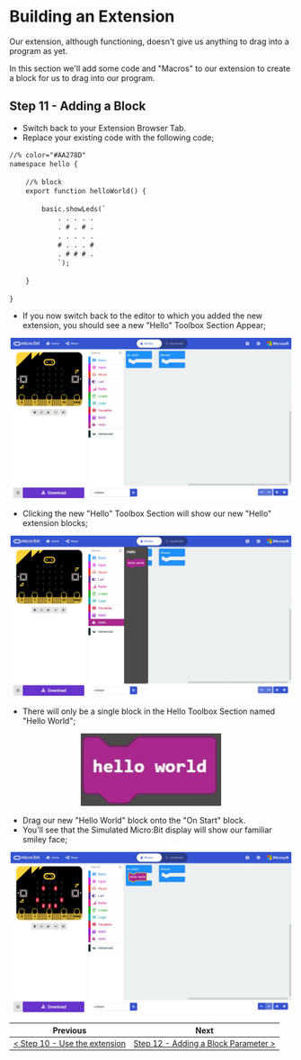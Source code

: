 # Building an Extension #

Our extension, although functioning, doesn't give us anything to drag into a program as yet.

In this section we'll add some code and "Macros" to our extension to create a block for us to drag into our program.

## Step 11 - Adding a Block ##

- Switch back to your Extension Browser Tab. 
- Replace your existing code with the following code;

```
//% color="#AA278D"
namespace hello {

    //% block
    export function helloWorld() {

        basic.showLeds(`
            . . . . .
            . # . # .
            . . . . .
            # . . . #
            . # # # .
            `);

    }

} 
```

- If you now switch back to the editor to which you added the new extension, you should see a new "Hello" Toolbox Section Appear;

<p align="center">
    <img src="images/11-extension-updated.jpg" width="500px" >
</p>

- Clicking the new "Hello" Toolbox Section will show our new "Hello" extension blocks;

<p align="center">
    <img src="images/11-hello-toolbox-section.jpg" width="500px" >
</p>

- There will only be a single block in the Hello Toolbox Section named "Hello World";

<p align="center">
    <img src="images/11-hello-world-block.jpg" width="250px" >
</p>

- Drag our new "Hello World" block onto the "On Start" block.
- You'll see that the Simulated Micro:Bit display will show our familiar smiley face;

<p align="center">
    <img src="images/11-hello-world-block-placed.jpg" width="500px" >
</p>

| Previous | Next |
| -------- | ---- |
| [< Step 10 - Use the extension](10-use-extension.md) | [Step 12 - Adding a Block Parameter >](12-adding-block-parameter.md) |